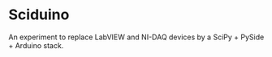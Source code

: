 # Sciduino

An experiment to replace LabVIEW and NI-DAQ devices by a SciPy + PySide + Arduino stack.

